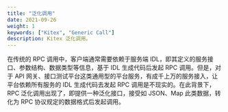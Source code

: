 ```yaml
---
title: "泛化调用"
date: 2021-09-26
weight: 1
keywords: ["Kitex", "Generic Call"]
description: Kitex 泛化调用。
---
```


在传统的 RPC 调用中，客户端通常需要依赖于服务端 IDL，即其定义的服务接口、参数结构、数据类型等信息，基于 IDL 生成代码后发起 RPC 调用。但是，对于 API 网关、接口测试平台这类通用型的平台服务，有成千上万的服务接入，让平台依赖所有服务的 IDL 生成代码去发起 RPC 调用是不现实的。在此背景下，RPC 泛化调用出现了，即提供一种泛化接口，接受如 JSON、Map 此类数据，转化为 RPC 协议规定的数据格式后发起调用。

